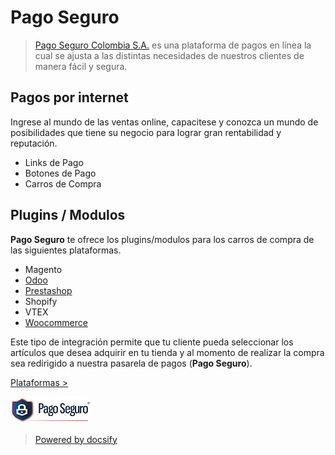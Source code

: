 # Pago Seguro

> [Pago Seguro Colombia S.A.](https://www.pagoseguro.co/) es una plataforma de pagos en línea la cual se ajusta a las distintas necesidades de nuestros clientes de manera fácil y segura.

## Pagos por internet

Ingrese al mundo de las ventas online, capacitese y conozca un mundo de posibilidades que tiene su negocio para lograr gran rentabilidad y reputación.

- Links de Pago
- Botones de Pago
- Carros de Compra

## Plugins / Modulos

**Pago Seguro** te ofrece los plugins/modulos para los carros de compra de las siguientes plataformas.

- Magento
- [Odoo](intro/oddo.md)
- [Prestashop](intro/prestashop.md)
- Shopify
- VTEX
- [Woocommerce](intro/woocommerce.md)

Este tipo de integración permite que tu cliente pueda seleccionar los artículos que desea adquirir en tu tienda y al momento de realizar la compra sea redirigido a nuestra pasarela de pagos (**Pago Seguro**).

[Plataformas >](intro/oddo.md ':id=btnnext')

![logo](img/pagoseguro.png)

> [Powered by docsify](https://docsify.js.org/#/)

